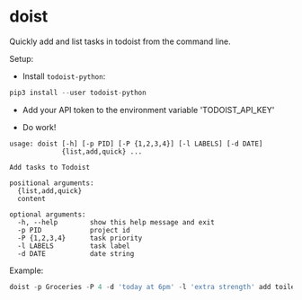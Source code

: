 # doist

Quickly add and list tasks in todoist from the command line.

Setup:

- Install `todoist-python`:

```python
pip3 install --user todoist-python
```

- Add your API token to the environment variable 'TODOIST_API_KEY'

- Do work!

```text
usage: doist [-h] [-p PID] [-P {1,2,3,4}] [-l LABELS] [-d DATE]
             {list,add,quick} ...

Add tasks to Todoist

positional arguments:
  {list,add,quick}
  content

optional arguments:
  -h, --help        show this help message and exit
  -p PID            project id
  -P {1,2,3,4}      task priority
  -l LABELS         task label
  -d DATE           date string
```

Example:

```python
doist -p Groceries -P 4 -d 'today at 6pm' -l 'extra strength' add toilet paper
```